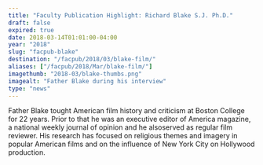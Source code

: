 ```yaml
---
title: "Faculty Publication Highlight: Richard Blake S.J. Ph.D."
draft: false
expired: true
date: 2018-03-14T01:01:00-04:00
year: "2018"
slug: "facpub-blake"
destination: "/facpub/2018/03/blake-film/"
aliases: ["/facpub/2018/Mar/blake-film/"]
imagethumb: "2018-03/blake-thumbs.png"
imagealt: "Father Blake during his interview"
type: "news"
---
```


Father Blake t​ought American film history and criticism​ at Boston College for 22 years​. Prior to that he was ​an executive editor of America magazine, a national weekly journal of opinion​ and he ​also ​served as regular film reviewer. His research has focused on religious themes and imagery in popular American films and on the influence of New York City on Hollywood production.
